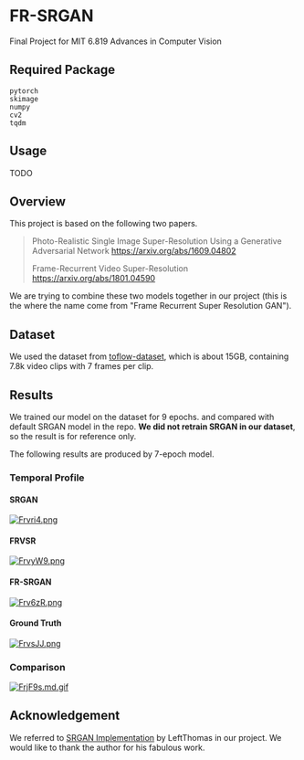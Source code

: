 # FR-SRGAN

Final Project for MIT 6.819 Advances in Computer Vision

## Required Package

```
pytorch
skimage
numpy
cv2
tqdm
```

## Usage

TODO

## Overview

This project is based on the following two papers.

> Photo-Realistic Single Image Super-Resolution Using a Generative Adversarial Network 
> https://arxiv.org/abs/1609.04802
>
> Frame-Recurrent Video Super-Resolution 
> https://arxiv.org/abs/1801.04590

We are trying to combine these two models together in our project (this is the where the name come from "Frame Recurrent Super Resolution GAN").

## Dataset

We used the dataset from [toflow-dataset](http://data.csail.mit.edu/tofu/testset/vimeo_test_clean.zip), which is about 15GB, containing 7.8k video clips with 7 frames per clip.

## Results

We trained our model on the dataset for 9 epochs. and compared with default SRGAN model in the repo. **We did not retrain SRGAN in our dataset**, so the result is for reference only.

The following results are produced by 7-epoch model. 

### Temporal Profile

#### SRGAN
[![Frvri4.png](https://s1.ax1x.com/2018/12/21/Frvri4.png)](https://imgchr.com/i/Frvri4)

#### FRVSR
[![FrvyW9.png](https://s1.ax1x.com/2018/12/21/FrvyW9.png)](https://imgchr.com/i/FrvyW9)

#### FR-SRGAN
[![Frv6zR.png](https://s1.ax1x.com/2018/12/21/Frv6zR.png)](https://imgchr.com/i/Frv6zR)

#### Ground Truth
[![FrvsJJ.png](https://s1.ax1x.com/2018/12/21/FrvsJJ.png)](https://imgchr.com/i/FrvsJJ)






### Comparison
[![FrjF9s.md.gif](https://s1.ax1x.com/2018/12/21/FrjF9s.md.gif)](https://imgchr.com/i/FrjF9s)

## Acknowledgement

We referred to [SRGAN Implementation](https://github.com/leftthomas/SRGAN) by LeftThomas in our project. We would like to thank the author for his fabulous work.
